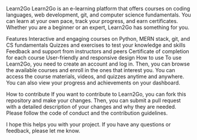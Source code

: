 Learn2Go
Learn2Go is an e-learning platform that offers courses on coding languages, web development, git, and computer science fundamentals. You can learn at your own pace, track your progress, and earn certificates. Whether you are a beginner or an expert, Learn2Go has something for you.

Features
Interactive and engaging courses on Python, MERN stack, git, and CS fundamentals
Quizzes and exercises to test your knowledge and skills
Feedback and support from instructors and peers
Certificate of completion for each course
User-friendly and responsive design
How to use
To use Learn2Go, you need to create an account and log in. Then, you can browse the available courses and enroll in the ones that interest you. You can access the course materials, videos, and quizzes anytime and anywhere. You can also view your progress and achievements on your dashboard.

How to contribute
If you want to contribute to Learn2Go, you can fork this repository and make your changes. Then, you can submit a pull request with a detailed description of your changes and why they are needed. Please follow the code of conduct and the contribution guidelines.

I hope this helps you with your project. If you have any questions or feedback, please let me know.
